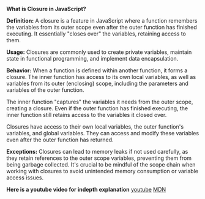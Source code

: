 **What is Closure in JavaScript?**


**Definition:**
A closure is a feature in JavaScript where a function remembers the variables from its outer scope even after the outer function has finished executing. It essentially "closes over" the variables, retaining access to them.

**Usage:**
Closures are commonly used to create private variables, maintain state in functional programming, and implement data encapsulation.

**Behavior:**
When a function is defined within another function, it forms a closure. The inner function has access to its own local variables, as well as variables from its outer (enclosing) scope, including the parameters and variables of the outer function.

The inner function "captures" the variables it needs from the outer scope, creating a closure. Even if the outer function has finished executing, the inner function still retains access to the variables it closed over.

Closures have access to their own local variables, the outer function's variables, and global variables. They can access and modify these variables even after the outer function has returned.

**Exceptions:**
Closures can lead to memory leaks if not used carefully, as they retain references to the outer scope variables, preventing them from being garbage collected.
It's crucial to be mindful of the scope chain when working with closures to avoid unintended memory consumption or variable access issues.


**Here is a youtube video for indepth explanation**
[youtube](https://youtu.be/d4_hcQkGkfI?si=KznSwnWIgU4G4VgG)
[MDN](https://developer.mozilla.org/en-US/docs/Web/JavaScript/Closures)